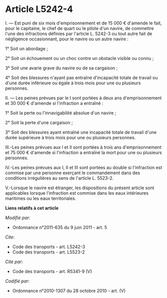 # Article L5242-4

I. ― Est puni de six mois d'emprisonnement et de 15 000 € d'amende le fait, pour le capitaine, le chef de quart ou le pilote
d'un navire, de commettre l'une des infractions définies par l'article L. 5242-3 ou tout autre fait de négligence
occasionnant, pour le navire ou un autre navire : 

1° Soit un abordage ; 

2° Soit un échouement ou un choc contre un obstacle visible ou connu ; 

3° Soit une avarie grave du navire ou de sa cargaison ; 

4° Soit des blessures n'ayant pas entraîné d'incapacité totale de travail ou d'une durée inférieure ou égale à trois mois
pour une ou plusieurs personnes. 

II. ― Les peines prévues par le I sont portées à deux ans d'emprisonnement et 30 000 € d'amende si l'infraction a entraîné : 

1° Soit la perte ou l'innavigabilité absolue d'un navire ; 

2° Soit la perte d'une cargaison ; 

3° Soit des blessures ayant entraîné une incapacité totale de travail d'une durée supérieure à trois mois pour une ou
plusieurs personnes. 

III.-Les peines prévues aux I et II sont portées à trois ans d'emprisonnement et 75 000 € d'amende si l'infraction a entraîné
la mort pour une ou plusieurs personnes. 

IV.-Les peines prévues aux I, II et III sont portées au double si l'infraction est commise par une personne exerçant le
commandement dans des conditions irrégulières au sens de l'article L. 5523-2. 

V.-Lorsque le navire est étranger, les dispositions du présent article sont applicables lorsque l'infraction est commise dans
les eaux intérieures maritimes ou les eaux territoriales.

**Liens relatifs à cet article**

_Modifié par_:

  - Ordonnance n°2011-635 du 9 juin 2011 - art. 5

_Cite_:

  - Code des transports - art. L5242-3
  - Code des transports - art. L5523-2

_Cité par_:

  - Code des transports - art. R5341-9 (V)

_Codifié par_:

  - Ordonnance n°2010-1307 du 28 octobre 2010 - art. (V)
